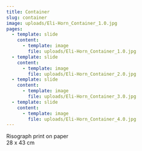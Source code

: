 ```yaml
---
title: Container
slug: container
image: uploads/Eli-Horn_Container_1.0.jpg
pages:
  - template: slide
    content:
      - template: image
        file: uploads/Eli-Horn_Container_1.0.jpg
  - template: slide
    content:
      - template: image
        file: uploads/Eli-Horn_Container_2.0.jpg
  - template: slide
    content:
      - template: image
        file: uploads/Eli-Horn_Container_3.0.jpg
  - template: slide
    content:
      - template: image
        file: uploads/Eli-Horn_Container_4.0.jpg
---
```


Risograph print on paper  
28 x 43 cm
